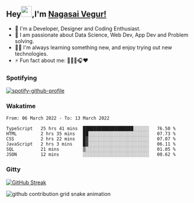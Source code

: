 ## Hey<img src="https://github.com/TheDudeThatCode/TheDudeThatCode/blob/master/Assets/Hi.gif" width="29px">,I'm [Nagasai Vegur!](https://nsvegur.github.io/Blog)

- 🔭 I'm a Developer, Designer and Coding Enthusiast.
- 🎲 I am passionate about Data Science, Web Dev, App Dev and Problem solving. 
- 👨‍💻 I'm always learning something new, and enjoy trying out new technologies.
- ⚡ Fun fact about me: 👨🏻‍💻🎧♥️

### Spotifying

[![spotify-github-profile](https://spotify-github-profile.vercel.app/api/view?uid=awb202e2k5avst93l65zp104s&cover_image=true&theme=novatorem&bar_color=56a5fe&bar_color_cover=false)](https://spotify-github-profile.vercel.app/api/view?uid=awb202e2k5avst93l65zp104s&redirect=true)

### Wakatime

<!--START_SECTION:waka-->

```text
From: 06 March 2022 - To: 13 March 2022

TypeScript   25 hrs 41 mins  ███████████████████░░░░░░   76.50 %
HTML         2 hrs 35 mins   ██░░░░░░░░░░░░░░░░░░░░░░░   07.73 %
CSS          2 hrs 22 mins   █▓░░░░░░░░░░░░░░░░░░░░░░░   07.07 %
JavaScript   2 hrs 3 mins    █▓░░░░░░░░░░░░░░░░░░░░░░░   06.11 %
SQL          21 mins         ▒░░░░░░░░░░░░░░░░░░░░░░░░   01.05 %
JSON         12 mins         ░░░░░░░░░░░░░░░░░░░░░░░░░   00.62 %
```

<!--END_SECTION:waka-->

### Gitty

[![GitHub Streak](https://github-readme-streak-stats.herokuapp.com?user=NSVEGUR&theme=dark&hide_border=true&date_format=M%20j%5B%2C%20Y%5D&ring=57A6FF&fire=57A6FF&currStreakLabel=57A6FF&background=0F1017)](https://git.io/streak-stats)

![github contribution grid snake animation](https://raw.githubusercontent.com/NSVEGUR/NSVEGUR/output/github-contribution-grid-snake.svg)
